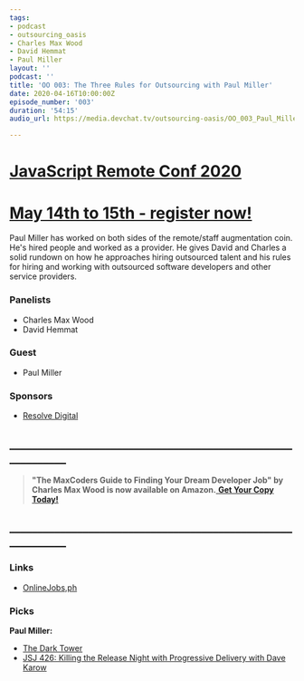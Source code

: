 ```yaml
---
tags:
- podcast
- outsourcing_oasis
- Charles Max Wood
- David Hemmat
- Paul Miller
layout: ''
podcast: ''
title: 'OO 003: The Three Rules for Outsourcing with Paul Miller'
date: 2020-04-16T10:00:00Z
episode_number: '003'
duration: '54:15'
audio_url: https://media.devchat.tv/outsourcing-oasis/OO_003_Paul_Miller.mp3

---
```

# [JavaScript Remote Conf 2020](https://devchat.tv/conferences/javascript-remote-2020/ "JavaScript Remote Conf 2020")

# [May 14th to 15th - register now!](https://devchat.tv/conferences/javascript-remote-2020/ "JavaScript Remote Conf 2020")

Paul Miller has worked on both sides of the remote/staff augmentation coin. He's hired people and worked as a provider. He gives David and Charles a solid rundown on how he approaches hiring outsourced talent and his rules for hiring and working with outsourced software developers and other service providers.

### **Panelists**

* Charles Max Wood
* David Hemmat

### **Guest**

* Paul Miller

### **Sponsors**

* [Resolve Digital](https://resolve.digital/?utm_source=ooasis-&utm_medium=podcast&utm_content=20200413-sponsor)

## **____________________________________________________________**

> **"The MaxCoders Guide to Finding Your Dream Developer Job" by Charles Max Wood is now available on Amazon.**[ **Get Your Copy Today!**](https://www.amazon.com/gp/product/B081MBL5C9/ref=as_li_ss_tl?ie=UTF8&linkCode=sl1&tag=devchattv-20&linkId=9d61363241636e2546ef46abba198746&language=en_US)

## **____________________________________________________________**

### **Links**

* [OnlineJobs,ph](http://store.onlinejobs.ph/?aid=246972)

### **Picks**

**Paul Miller:**

* [The Dark Tower](https://www.goodreads.com/series/40750-the-dark-tower)
* [JSJ 426: Killing the Release Night with Progressive Delivery with Dave Karow](https://devchat.tv/js-jabber/jsj-426-killing-the-release-night-with-progressive-delivery-with-dave-karow/)